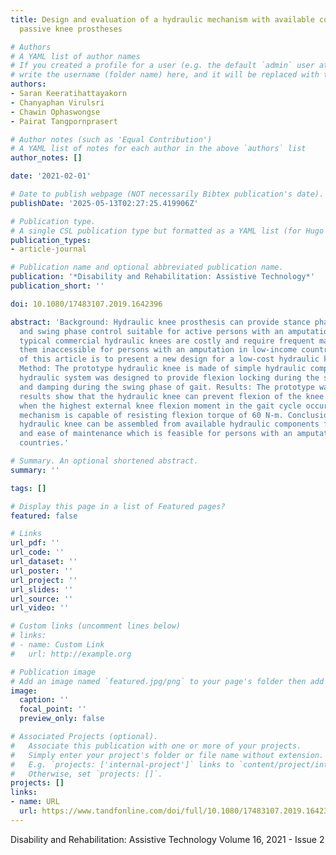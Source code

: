 ```yaml
---
title: Design and evaluation of a hydraulic mechanism with available components for
  passive knee prostheses

# Authors
# A YAML list of author names
# If you created a profile for a user (e.g. the default `admin` user at `content/authors/admin/`), 
# write the username (folder name) here, and it will be replaced with their full name and linked to their profile.
authors:
- Saran Keeratihattayakorn
- Chanyaphan Virulsri
- Chawin Ophaswongse
- Pairat Tangpornprasert

# Author notes (such as 'Equal Contribution')
# A YAML list of notes for each author in the above `authors` list
author_notes: []

date: '2021-02-01'

# Date to publish webpage (NOT necessarily Bibtex publication's date).
publishDate: '2025-05-13T02:27:25.419906Z'

# Publication type.
# A single CSL publication type but formatted as a YAML list (for Hugo requirements).
publication_types:
- article-journal

# Publication name and optional abbreviated publication name.
publication: '*Disability and Rehabilitation: Assistive Technology*'
publication_short: ''

doi: 10.1080/17483107.2019.1642396

abstract: 'Background: Hydraulic knee prosthesis can provide stance phase control
  and swing phase control suitable for active persons with an amputation. However,
  typical commercial hydraulic knees are costly and require frequent maintenance making
  them inaccessible for persons with an amputation in low-income countries. The objective
  of this article is to present a new design for a low-cost hydraulic knee prosthesis.
  Method: The prototype hydraulic knee is made of simple hydraulic components. The
  hydraulic system was designed to provide flexion locking during the stance phase
  and damping during the swing phase of gait. Results: The prototype was tested and
  results show that the hydraulic knee can prevent flexion of the knee at stance phase
  when the highest external knee flexion moment in the gait cycle occurs. The prototype
  mechanism is capable of resisting flexion torque of 60 N-m. Conclusions: The prototype
  hydraulic knee can be assembled from available hydraulic components for low cost
  and ease of maintenance which is feasible for persons with an amputation in lowincome
  countries.'

# Summary. An optional shortened abstract.
summary: ''

tags: []

# Display this page in a list of Featured pages?
featured: false

# Links
url_pdf: ''
url_code: ''
url_dataset: ''
url_poster: ''
url_project: ''
url_slides: ''
url_source: ''
url_video: ''

# Custom links (uncomment lines below)
# links:
# - name: Custom Link
#   url: http://example.org

# Publication image
# Add an image named `featured.jpg/png` to your page's folder then add a caption below.
image:
  caption: ''
  focal_point: ''
  preview_only: false

# Associated Projects (optional).
#   Associate this publication with one or more of your projects.
#   Simply enter your project's folder or file name without extension.
#   E.g. `projects: ['internal-project']` links to `content/project/internal-project/index.md`.
#   Otherwise, set `projects: []`.
projects: []
links:
- name: URL
  url: https://www.tandfonline.com/doi/full/10.1080/17483107.2019.1642396
---
```


Disability and Rehabilitation: Assistive Technology 
Volume 16, 2021 - Issue 2
